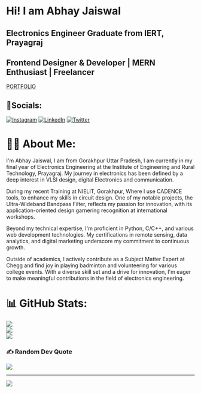<h1>Hi! I am Abhay Jaiswal</h1>
<h2>Electronics Engineer Graduate from IERT, Prayagraj</h2>
<h2>Frontend Designer & Developer | MERN Enthusiast | Freelancer</h2>
<a href="https://abhay-jaiswal-portfolio.netlify.app/">PORTFOLIO</a>

## 🔗Socials:
[![Instagram](https://img.shields.io/badge/Instagram-%23E4405F.svg?logo=Instagram&logoColor=white)](https://instagram.com/__nucleophile) [![LinkedIn](https://img.shields.io/badge/LinkedIn-%230077B5.svg?logo=linkedin&logoColor=white)](https://linkedin.com/in/the-abhay-jaiswal) [![Twitter](https://img.shields.io/badge/Twitter-%231DA1F2.svg?logo=Twitter&logoColor=white)](https://twitter.com/abhay1902_) 
# 👨‍💻 About Me:
<p>I'm Abhay Jaiswal, I am from Gorakhpur Uttar Pradesh, I am currently in my final year of Electronics Engineering at the Institute of Engineering and Rural Technology, Prayagraj. My journey in electronics has been defined by a deep interest in VLSI design, digital Electronics and communication.

During my recent Training at NIELIT, Gorakhpur, Where I use CADENCE tools, to enhance my skills in circuit design. One of my notable projects, the Ultra-Wideband Bandpass Filter, reflects my passion for innovation, with its application-oriented design garnering recognition at international workshops.

Beyond my technical expertise, I'm proficient in Python, C/C++, and various web development technologies. My certifications in remote sensing, data analytics, and digital marketing underscore my commitment to continuous growth.

Outside of academics, I actively contribute as a Subject Matter Expert at Chegg and find joy in playing badminton and volunteering for various college events. With a diverse skill set and a drive for innovation, I'm eager to make meaningful contributions in the field of electronics engineering.</p>

# 📊 GitHub Stats:
![](https://github-readme-stats.vercel.app/api?username=the-abhay-jaiswal&theme=tokyonight&hide_border=false&include_all_commits=true&count_private=false)<br/>
![](https://github-readme-streak-stats.herokuapp.com/?user=the-abhay-jaiswal&theme=tokyonight&hide_border=false)<br/>
![](https://github-readme-stats.vercel.app/api/top-langs/?username=the-abhay-jaiswal&theme=tokyonight&hide_border=false&include_all_commits=true&count_private=false&layout=compact)

### ✍️ Random Dev Quote
![](https://quotes-github-readme.vercel.app/api?type=horizontal&theme=radical)

---
[![](https://visitcount.itsvg.in/api?id=the-abhay-jaiswal&icon=0&color=0)](https://visitcount.itsvg.in)
